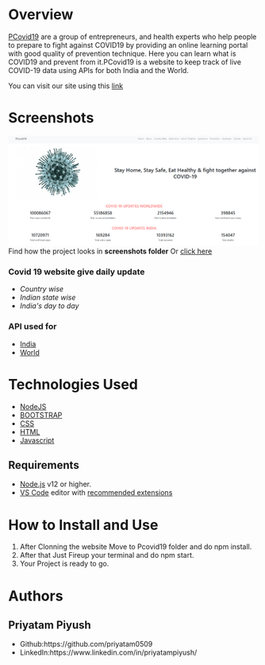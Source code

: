 # Overview
[PCovid19](https://pcovid19.herokuapp.com/)  are a group of entrepreneurs, and health experts who help people to prepare to fight against COVID19 by providing an online learning portal with good quality of prevention technique. Here you can learn what is COVID19 and prevent from it.PCovid19 is a website to keep track of live COVID-19 data using APIs for both India and the World.

You can visit our site using this [link](https://pcovid19.herokuapp.com/)

# Screenshots
<img src="https://github.com/priyatam0509/PCovid19/blob/master/Screenshots/Screenshot%20(5).png">
Find how the project looks in <b>screenshots folder</b> Or <a href="https://github.com/priyatam0509/PCovid19/tree/master/Screenshots">click here</a>


### Covid 19 website give daily update
 - *Country wise*
 - *Indian state wise*
 - *India's day to day*
 
 ### API used for
 - [India](https://api.covid19india.org/data.json)
 - [World](https://api.covid19api.com/summary)
 
# Technologies Used
<ul>
<a href="#"><li>NodeJS</a></li>
<a href="#"><li>BOOTSTRAP</a></li>
<a href="https://www.w3.org/Style/CSS/Overview.en.html"><li>CSS</a></li>
<a href="https://www.w3.org/TR/html52/"><li>HTML</a></li>
<a href="https://www.javascript.com/"><li>Javascript</a></li>
</ul>
 
## Requirements

- [Node.js](https://nodejs.org/) v12 or higher.
- [VS Code](https://code.visualstudio.com/) editor with [recommended extensions](.vscode/extensions.json)

# How to Install and Use
<ol>
<li>After Clonning the website Move to Pcovid19 folder and do npm install.</li>
<li>After that Just Fireup your terminal and do npm start.</li>
<li>Your Project is ready to go.</li>

</ol>

# Authors
## Priyatam Piyush
<ul>
<li>Github:https://github.com/priyatam0509</li>
<li>LinkedIn:https://www.linkedin.com/in/priyatampiyush/</li>
</ul>

